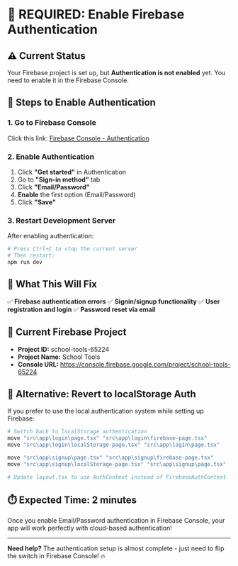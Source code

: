 # 🚨 REQUIRED: Enable Firebase Authentication

## ⚠️ Current Status
Your Firebase project is set up, but **Authentication is not enabled** yet. You need to enable it in the Firebase Console.

## 🔧 Steps to Enable Authentication

### 1. Go to Firebase Console
Click this link: [Firebase Console - Authentication](https://console.firebase.google.com/project/school-tools-65224/authentication/providers)

### 2. Enable Authentication
1. Click **"Get started"** in Authentication
2. Go to **"Sign-in method"** tab
3. Click **"Email/Password"**
4. **Enable** the first option (Email/Password)
5. Click **"Save"**

### 3. Restart Development Server
After enabling authentication:
```bash
# Press Ctrl+C to stop the current server
# Then restart:
npm run dev
```

## 🎯 What This Will Fix

✅ **Firebase authentication errors**
✅ **Signin/signup functionality**
✅ **User registration and login**
✅ **Password reset via email**

## 📱 Current Firebase Project
- **Project ID:** school-tools-65224
- **Project Name:** School Tools
- **Console URL:** https://console.firebase.google.com/project/school-tools-65224

## 🔄 Alternative: Revert to localStorage Auth

If you prefer to use the local authentication system while setting up Firebase:

```bash
# Switch back to localStorage authentication
move "src\app\login\page.tsx" "src\app\login\firebase-page.tsx"
move "src\app\login\localStorage-page.tsx" "src\app\login\page.tsx"

move "src\app\signup\page.tsx" "src\app\signup\firebase-page.tsx" 
move "src\app\signup\localStorage-page.tsx" "src\app\signup\page.tsx"

# Update layout.tsx to use AuthContext instead of FirebaseAuthContext
```

## ⏱️ Expected Time: 2 minutes

Once you enable Email/Password authentication in Firebase Console, your app will work perfectly with cloud-based authentication!

---

**Need help?** The authentication setup is almost complete - just need to flip the switch in Firebase Console! 🔥

